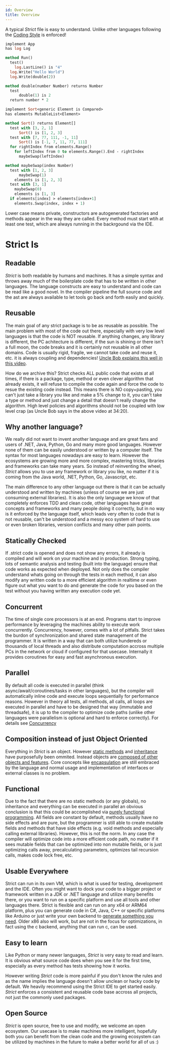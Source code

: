 ```yaml
---
id: Overview
title: Overview
---
```


A typical _Strict_ file is easy to understand. Unlike other languages following the [Coding Style](CodingStyle.md) is enforced!

```ocaml
implement App
has log Log

method Run()
  test()
    log.LastLine() is "4"
  log.Write("Hello World")
  log.Write(double(2))

method double(number Number) returns Number
  test
	  double(1) is 2
  return number * 2
```

```ocaml
implement Sort<generic Element is Compared>
has elements MutableList<Element>

method Sort() returns Element[]
  test with [3, 2, 1]
	  Sort() is [1, 2, 3]
  test with [7, 77, 111, -1, 11]
	  Sort() is [-1, 7, 11, 77, 111]
  for rightIndex from elements.Range()
    for leftIndex from 0 to elements.Range().End - rightIndex
      maybeSwap(leftIndex)

method maybeSwap(index Number)
  test with [1, 2, 3]
	  maybeSwap(1)
    elements is [1, 2, 3]
  test with [3, 1]
    maybeSwap(0)
    elements is [1, 3]
  if elements[index] > elements[index+1]
    elements.Swap(index, index + 1)
```

Lower case means private, constructors are autogenerated factories and methods appear in the way they are called. Every method must start wtih at least one test, which are always running in the backrgound via the IDE.

# Strict Is

## Readable

_Strict_ is both readable by humans and machines. It has a simple syntax and throws away much of the boilerplate
code that has to be written in other languages. The language constructs are easy to understand and code can be
read like a good novel. In the compiler pipeline the full source code and the ast are always available to let tools go back and forth easily and quickly.

## Reusable

The main goal of any strict package is to be as reusable as possible. The main problem with most of the code out there, especially with very low level languages is that the code is NOT reusable. If anything changes, any library is different, the PC achitecture is different, if the sun is shining or there isn't a full moon, the code breaks and it is certainly not reusable in all other domains. Code is usually rigid, fragile, we cannot take code and reuse it, etc. it is always coupling and dependencies! [Uncle Bob explains this well in this video](https://www.youtube.com/watch?v=QHnLmvDxGTY).

How do we archive this? Strict checks ALL public code that exists at all times, if there is a package, type, method or even clever algorithm that already exists, it will refuse to compile the code again and force the code to resue the existing code instead. This means there is NO copy+pasting, you can't just take a library you like and make a 5% change to it, you can't take a type or method and just change a detail that doesn't really change the algorithm. High level policies and algorithms should not be coupled with low level crap (as Uncle Bob says in the above video at 34:20).

## Why another language?

We really did not want to invent another language and are great fans and users of .NET, Java, Python, Go and many more good languages. However none of them can be easily understood or written by a computer itself. The syntax for most languages nowadays are easy to learn. However the ecosystems are growing more and more complex, mastering tricks, libraries and frameworks can take many years. So instead of reinventing the wheel, _Strict_ allows you to use any framework or library you like, no matter if it is coming from the Java world, .NET, Python, Go, Javascript, etc.

The main difference to any other language out there is that it can be actually understood and written by machines (unless of course we are just consuming external libraries). It is also the only language we know of that completely enforces TDD and clean code, other languages have great concepts and frameworks and many people doing it correctly, but in no way is it enforced by the language itself, which leads very often to code that is not reusable, can't be understood and a messy eco system of hard to use or even broken libraries, version conflicts and many other pain points.

## Statically Checked

If .strict code is opened and does not show any errors, it already is compiled and will work on your machine and in production. Strong typing, lots of semantic analysis and
testing (built into the language) ensure that code works as expected when deployed. Not only does the compiler understand whats going on through the tests in each method, it can also modify any written code to a more efficient algorithm in realtime or even figure out what you want to do and generate the code for you based on the test without you having written any execution code yet.

## Concurrent

The time of single core processors is at an end. Programs start to improve performance by leveraging the
machines ability to execute work concurrently. Concurrency, however, comes with a lot of pitfalls. Strict
takes the burdon of synchronization and shared state management of the programmer. It is written in a way that can both utilize hundereds or thousands of local threads and also distribute computation accross multiple PCs in the network or cloud if configured for that usecase. Internally it provides coroutines for easy and fast asynchronous execution.

## Parallel

By default all code is executed in parallel (think async/await/coroutines/tasks in other languages), but the compiler will automatically inline code and execute loops sequentially for performance reasons. However in theory all tests, all methods, all calls, all loops are executed in parallel and have to be designed that way (immutable and threadsafe), it is up to the compiler to optimize code paths (unlike other languages were parallelism is optional and hard to enforce correctly). For details see [Concurrency](Concurrency.md)

## Composition instead of just Object Oriented

Everything in _Strict_ is an object. However [static methods](<https://en.wikipedia.org/wiki/Method_(computer_programming)#Static_methods>) and [inheritance](<https://en.wikipedia.org/wiki/Inheritance_(object-oriented_programming)>) have purposefully been ommited. Instead objects are [composed of other objects and features](https://en.wikipedia.org/wiki/Component-based_software_engineering). Core concepts like [encapsulation](<https://en.wikipedia.org/wiki/Encapsulation_(computer_programming)>) are still embraced by the language and normal usage and implementation of interfaces or external classes is no problem.

## Functional

Due to the fact that there are no static methods (or any globals), no inheritance and everything can be executed in parallel an obvious conclusion is that this could be accomplished via [purely functional programming](https://en.wikipedia.org/wiki/Purely_functional_programming). All fields are constant by default, methods usually have no side effects and are pure, but the programmer is still able to create mutable fields and methods that have side effects (e.g. void methods and especially calling external libraries). However, this is not the norm. In any case the compiler will optimize code into a more efficient code path, no matter if it sees mutable fields that can be optimized into non mutable fields, or is just optimizing calls away, precalculating parameters, optimizes tail recursion calls, makes code lock free, etc.

## Usable Everywhere

Strict can run in its own VM, which is what is used for testing, development and the IDE. Often you might want to dock your code to a bigger project or framework written in a JDK or .NET language and utilize many benefits there, or you want to run on a specific platform and use all tools and other languages there. Strict is flexible and can run on any x64 or ARM64 platform, plus you can generate code in C#, Java, C++ or specific platforms like Arduino or just write your own backend to [generate something you need](https://en.wikipedia.org/wiki/Domain-specific_language). Older x86 also will work, but are not in the focus for optimizations, in fact using the c backend, anything that can run c, can be used.

## Easy to learn

Like Python or many newer languages, _Strict_ is very easy to read and learn. It is obvious what source code does when you see it for the first time, especially as every method has tests showing how it works.

However writing _Strict_ code is more painful if you don't know the rules and as the name implies the language doesn't allow unclean or hacky code by default. We heavily recommend using the Strict IDE to get started easily. _Strict_ enforces a consistent and reusable code base accross all projects, not just the commonly used packages.

## Open Source

_Strict_ is open source, free to use and modify, we welcome an open ecosystem. Our usecase is to make machines more intelligent, hopefully both you can benefit from the clean code and the growing ecosystem can be utilized by machines in the future to make a better world for all of us :)
